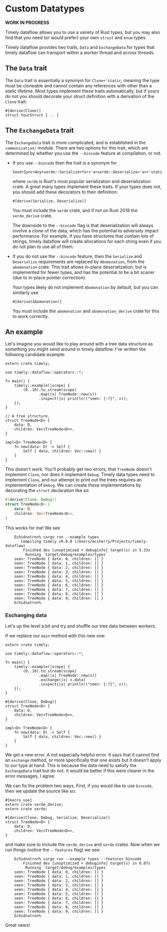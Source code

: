 # Custom Datatypes

**WORK IN PROGRESS**

Timely dataflow allows you to use a variety of Rust types, but you may also find that you need (or would prefer) your own `struct` and `enum` types.

Timely dataflow provides two traits, `Data` and `ExchangeData` for types that timely dataflow can transport within a worker thread and across threads.

## The `Data` trait

The `Data` trait is essentially a synonym for `Clone+'static`, meaning the type must be cloneable and cannot contain any references with other than a static lifetime. Most types implement these traits automatically, but if yours do not you should decorate your struct definition with a derivation of the `Clone` trait:

```rust,ignore
#[derive(Clone)]
struct YourStruct { .. }
```

## The `ExchangeData` trait

The `ExchangeData` trait is more complicated, and is established in the `communication/` module. There are two options for this trait, which are determined by whether you use the `--bincode` feature at compilation, or not.

*   If you use `--bincode` then the trait is a synonym for

    ```rust,ignore
    Send+Sync+Any+serde::Serialize+for<'a>serde::Deserialize<'a>+'static
    ```

    where `serde` is Rust's most popular serialization and deserialization crate. A great many types implement these traits. If your types does not, you should add these decorators to their definition:

    ```rust,ignore
    #[derive(Serialize, Deserialize)]
    ```

    You must include the `serde` crate, and if not on Rust 2018 the `serde_derive` crate.

    The downside to the `--bincode` flag is that deserialization will always involve a clone of the data, which has the potential to adversely impact performance. For example, if you have structures that contain lots of strings, timely dataflow will create allocations for each string even if you do not plan to use all of them.

*  If you do not use the `--bincode` feature, then the `Serialize` and `Deserialize` requirements are replaced by `Abomonation`, from the `abomonation` crate. This trait allows in-place deserialization, but is implemented for fewer types, and has the potential to be a bit scarier (due to in-place pointer correction).

    Your types likely do not implement `Abomonation` by default, but you can similarly use

    ```rust,ignore
    #[derive(Abomonation)]
    ```

    You must include the `abomonation` and `abomonation_derive` crate for this to work correctly.

## An example

Let's imagine you would like to play around with a tree data structure as something you might send around in timely dataflow. I've written the following candidate example:

```rust,ignore
extern crate timely;

use timely::dataflow::operators::*;

fn main() {
    timely::example(|scope| {
        (0..10).to_stream(scope)
               .map(|x| TreeNode::new(x))
               .inspect(|x| println!("seen: {:?}", x));
    });
}

// A tree structure.
struct TreeNode<D> {
    data: D,
    children: Vec<TreeNode<D>>,
}

impl<D> TreeNode<D> {
    fn new(data: D) -> Self {
        Self { data, children: Vec::new() }
    }
}
```

This doesn't work. You'll probably get two errors, that `TreeNode` doesn't implement `Clone`, nor does it implement `Debug`. Timely data types need to implement `Clone`, and our attempt to print out the trees requires an implementation of `Debug`. We can create these implementations by decorating the `struct` declaration like so:

```rust
#[derive(Clone, Debug)]
struct TreeNode<D> {
    data: D,
    children: Vec<TreeNode<D>>,
}
```

This works for me! We see

```ignore
    Echidnatron% cargo run --example types
       Compiling timely v0.8.0 (/Users/mcsherry/Projects/timely-dataflow)
        Finished dev [unoptimized + debuginfo] target(s) in 5.33s
         Running `target/debug/examples/types`
    seen: TreeNode { data: 0, children: [] }
    seen: TreeNode { data: 1, children: [] }
    seen: TreeNode { data: 2, children: [] }
    seen: TreeNode { data: 3, children: [] }
    seen: TreeNode { data: 4, children: [] }
    seen: TreeNode { data: 5, children: [] }
    seen: TreeNode { data: 6, children: [] }
    seen: TreeNode { data: 7, children: [] }
    seen: TreeNode { data: 8, children: [] }
    seen: TreeNode { data: 9, children: [] }
    Echidnatron%
```

### Exchanging data

Let's up the level a bit and try and shuffle our tree data between workers.

If we replace our `main` method with this new one:

```rust,ignore
extern crate timely;

use timely::dataflow::operators::*;

fn main() {
    timely::example(|scope| {
        (0..10).to_stream(scope)
               .map(|x| TreeNode::new(x))
               .exchange(|x| x.data)
               .inspect(|x| println!("seen: {:?}", x));
    });
}

#[derive(Clone, Debug)]
struct TreeNode<D> {
    data: D,
    children: Vec<TreeNode<D>>,
}

impl<D> TreeNode<D> {
    fn new(data: D) -> Self {
        Self { data, children: Vec::new() }
    }
}
```

We get a new error. A not especially helpful error. It says that it cannot find an `exchange` method, or more specifically that one exists but it doesn't apply to our type at hand. This is because the data need to satisfy the `ExchangeData` trait but do not. It would be better if this were clearer in the error messages, I agree.

We can fix the problem two ways. First, if you would like to use `bincode`, then we update the source like so:

```rust,ignore
#[macro_use]
extern crate serde_derive;
extern crate serde;

#[derive(Clone, Debug, Serialize, Deserialize)]
struct TreeNode<D> {
    data: D,
    children: Vec<TreeNode<D>>,
}
```

and make sure to include the `serde_derive` and `serde` crates. Now when we run things (notice the `--features` flag) we see:

```ignore
    Echidnatron% cargo run --example types --features bincode
        Finished dev [unoptimized + debuginfo] target(s) in 0.07s
         Running `target/debug/examples/types`
    seen: TreeNode { data: 0, children: [] }
    seen: TreeNode { data: 1, children: [] }
    seen: TreeNode { data: 2, children: [] }
    seen: TreeNode { data: 3, children: [] }
    seen: TreeNode { data: 4, children: [] }
    seen: TreeNode { data: 5, children: [] }
    seen: TreeNode { data: 6, children: [] }
    seen: TreeNode { data: 7, children: [] }
    seen: TreeNode { data: 8, children: [] }
    seen: TreeNode { data: 9, children: [] }
    Echidnatron%
```

Great news!
